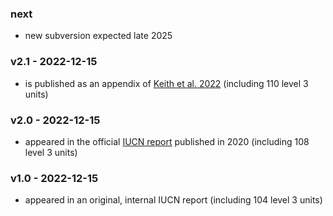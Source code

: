 ### next
- new subversion expected late 2025

### v2.1 - 2022-12-15
<a name="v2.1"></a>
- is published as an appendix of [Keith et al. 2022](https://doi.org/10.1038/s41586-022-05318-4) (including 110 level 3 units)

### v2.0 - 2022-12-15
<a name="v2.0"></a>
- appeared in the official [IUCN report](https://doi.org/10.2305/IUCN.CH.2020.13.en) published in 2020 (including 108 level 3 units)

### v1.0 - 2022-12-15
<a name="v1.0"></a>
- appeared in an original, internal IUCN report (including 104 level 3 units)

